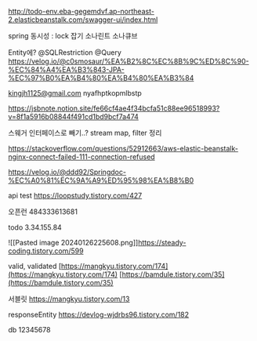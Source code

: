 ---
---
http://todo-env.eba-gegemdvf.ap-northeast-2.elasticbeanstalk.com/swagger-ui/index.html

spring 동시성 : lock 잡기
소나린트 소나큐브

Entity에?
@SQLRestriction
@Query
https://velog.io/@c0smosaur/%EA%B2%8C%EC%8B%9C%ED%8C%90-%EC%84%A4%EA%B3%843-JPA-%EC%97%B0%EA%B4%80%EA%B4%80%EA%B3%84

kingjh1125@gmail.com
nyafhptkopmlbstp

https://jsbnote.notion.site/fe66cf4ae4f34bcfa51c88ee96518993?v=8f1a5916b08844f491cd1bd9bcf7a474


스웨거 인터페이스로 빼기..?
stream map, filter 정리

https://stackoverflow.com/questions/52912663/aws-elastic-beanstalk-nginx-connect-failed-111-connection-refused

https://velog.io/@ddd92/Springdoc-%EC%A0%81%EC%9A%A9%ED%95%98%EA%B8%B0

api test
https://loopstudy.tistory.com/427

오픈런
484333613681


todo
3.34.155.84

![[Pasted image 20240126225608.png]]https://steady-coding.tistory.com/599


valid, validated
[https://mangkyu.tistory.com/174](https://mangkyu.tistory.com/174)
[https://bamdule.tistory.com/35](https://bamdule.tistory.com/35)

서블릿
https://mangkyu.tistory.com/13

responseEntity
https://devlog-wjdrbs96.tistory.com/182

db 12345678